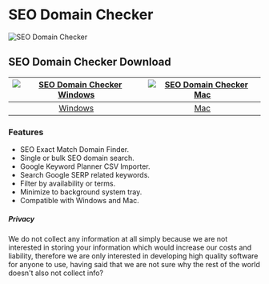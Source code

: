 # SEO Domain Checker
![SEO Domain Checker](https://store-images.s-microsoft.com/image/apps.773.14522446535694154.0eac8a61-128e-4983-a0b6-d9de7fc51600.ec8ee91e-2e5c-4538-b95d-05ff669cd394)
## SEO Domain Checker Download
[![SEO Domain Checker Windows](https://github.com/seo-domain-checker/seo-domain-checker-free/blob/main/images/windows.png?raw=true)](https://apps.microsoft.com/detail/9N3TWLM4C6TW)  |  [![SEO Domain Checker Mac](https://github.com/seo-domain-checker/seo-domain-checker-free/blob/main/images/mac.png?raw=true)](https://github.com/appdownloads/software/raw/main/craigslist-auto-poster-mac.zip)
:-------------------------:|:-------------------------:
[Windows](https://apps.microsoft.com/detail/9p0pnkclh353)             |  [Mac](https://github.com/appdownloads/software/raw/main/seo-domain-checker-mac.zip)
### Features
- SEO Exact Match Domain Finder.
- Single or bulk SEO domain search.
- Google Keyword Planner CSV Importer.
- Search Google SERP related keywords.
- Filter by availability or terms.
- Minimize to background system tray.
- Compatible with Windows and Mac.
##### Privacy
We do not collect any information at all simply because we are not interested in storing your information which would increase our costs and liability, therefore we are only interested in developing high quality software for anyone to use, having said that we are not sure why the rest of the world doesn't also not collect info?
